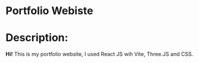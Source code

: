 # Portfolio Webiste

# Description:

**Hi!** This is my portfolio website, I used React JS wih Vite, Three.JS and CSS.
